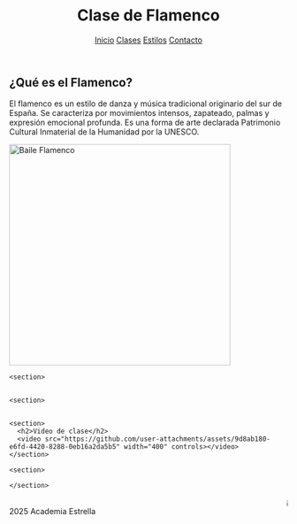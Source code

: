 <html lang="es">
<head>
  <meta charset="UTF-8">
  <link rel="stylesheet" href="css/estilos.css">
</head>
<body>
  <header>
    <h1>Clase de Flamenco</h1>
    <nav>
      <a href="index.html">Inicio</a>
      <a href="clases.html">Clases</a>
      <a href="estilos.html">Estilos</a>
      <a href="contacto.html">Contacto</a>
    </nav>
  </header>

  <main>
    <section>
      <h2>¿Qué es el Flamenco?</h2>
      <p>El flamenco es un estilo de danza y música tradicional originario del sur de España. Se caracteriza por movimientos intensos, zapateado, palmas y expresión emocional profunda. Es una forma de arte declarada Patrimonio Cultural Inmaterial de la Humanidad por la UNESCO.</p>
      <img src="https://njoymagazine.com/wp-content/uploads/2020/11/flamenco-3-edit-2048x1365.jpg" alt="Baile Flamenco" width="400">
    </section>

    <section>
      

    <section>


    <section>
      <h2>Video de clase</h2>
      <video src="https://github.com/user-attachments/assets/9d8ab180-e6fd-4420-8288-0eb16a2da5b5" width="400" controls></video>
    </section>

    <section>
    
    </section>

  <footer>
    <marquee>¡Ven y vive la pasión del Flamenco con nosotros!</marquee>
     2025 Academia Estrella
  </footer>

